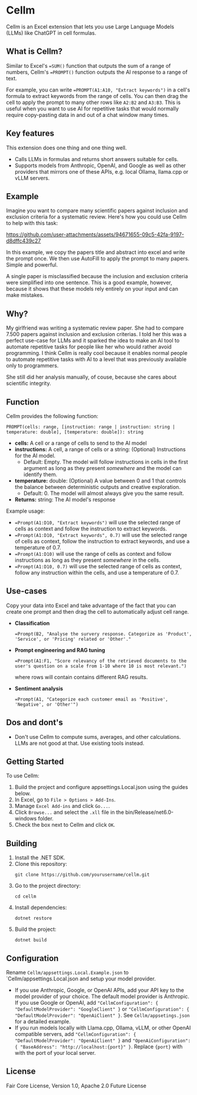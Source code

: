 # Cellm
Cellm is an Excel extension that lets you use Large Language Models (LLMs) like ChatGPT in cell formulas.

## What is Cellm?
Similar to Excel's `=SUM()` function that outputs the sum of a range of numbers, Cellm's `=PROMPT()` function outputs the AI response to a range of text. 

For example, you can write `=PROMPT(A1:A10, "Extract keywords")` in a cell's formula to extract keywords from the range of cells. You can then drag the cell to apply the prompt to many other rows like `A2:B2` and `A3:B3`. This is useful when you want to use AI for repetitive tasks that would normally require copy-pasting data in and out of a chat window many times.

## Key features
This extension does one thing and one thing well.

- Calls LLMs in formulas and returns short answers suitable for cells.
- Supports models from Anthropic, OpenAI, and Google as well as other providers that mirrors one of these APIs, e.g. local Ollama, llama.cpp or vLLM servers.

## Example
Imagine you want to compare many scientific papers against inclusion and exclusion criteria for a systematic review. Here's how you could use Cellm to help with this task:

https://github.com/user-attachments/assets/94671655-09c5-42fa-9197-d8dffc439c27

In this example, we copy the papers title and abstract into excel and write the prompt once. We then use AutoFill to apply the prompt to many papers. Simple and powerful.

A single paper is misclassified because the inclusion and exclusion criteria were simplified into one sentence. This is a good example, however, because it shows that these models rely entirely on your input and can make mistakes.

## Why?
My girlfriend was writing a systematic review paper. She had to compare 7.500 papers against inclusion and exclusion criterias. I told her this was a perfect use-case for LLMs and it sparked the idea to make an AI tool to automate repetitive tasks for people like her who would rather avoid programming. I think Cellm is really cool because it enables normal people to automate repetitive tasks with AI to a level that was previously available only to programmers. 

She still did her analysis manually, of couse, because she cares about scientific integrity.

## Function
Cellm provides the following function:

```excel
PROMPT(cells: range, [instruction: range | instruction: string | temperature: double], [temperature: double]): string
```

- **cells:** A cell or a range of cells to send to the AI model
- **instructions:** A cell, a range of cells or a string: (Optional) Instructions for the AI model.
  - Default: Empty. The model will follow instructions in cells in the first argument as long as they present _somewhere_ and the model can identify them.
- **temperature:** double: (Optional) A value between 0 and 1 that controls the balance between deterministic outputs and creative exploration.
  - Default: 0. The model will almost always give you the same result.
- **Returns:** string: The AI model's response

Example usage:
- `=Prompt(A1:D10, "Extract keywords")` will use the selected range of cells as context and follow the instruction to extract keywords.
- `=Prompt(A1:D10, "Extract keywords", 0.7)` will use the selected range of cells as context, follow the instruction to extract keywords, and use a temperature of 0.7.
- `=Prompt(A1:D10)` will use the range of cells as context and follow instructions as long as they present _somewhere_ in the cells.
- `=Prompt(A1:D10, 0.7)` will use the selected range of cells as context, follow any instruction within the cells, and use a temperature of 0.7.

## Use-cases
Copy your data into Excel and take advantage of the fact that you can create one prompt and then drag the cell to automatically adjust cell range.

- **Classification**
    ```excel
    =Prompt(B2, "Analyse the survery response. Categorize as 'Product', 'Service', or 'Pricing' related or 'Other'."
    ```

- **Prompt engineering and RAG tuning**
    ```excel
    =Prompt(A1:F1, "Score relevancy of the retrieved documents to the user's question on a scale from 1-10 where 10 is most relevant.")
    ```
    where rows will contain contains different RAG results.

- **Sentiment analysis**
    ```excel
    =Prompt(A1, "Categorize each customer email as 'Positive', 'Negative', or 'Other'")
    ```

## Dos and dont's 
- Don't use Cellm to compute sums, averages, and other calculations. LLMs are not good at that. Use existing tools instead.

## Getting Started

To use Cellm:

1. Build the project and configure appsettings.Local.json using the guides below.
2. In Excel, go to `File > Options > Add-Ins`.
3. Manage `Excel Add-ins` and click `Go...`.
4. Click `Browse...` and select the `.xll` file in the bin/Release/net6.0-windows folder.
5. Check the box next to Cellm and click `OK`.

## Building

1. Install the .NET SDK.
2. Clone this repository:
   ```
   git clone https://github.com/yourusername/cellm.git
   ```
3. Go to the project directory:
   ```
   cd cellm
   ```
4. Install dependencies:
   ```
   dotnet restore
   ```
5. Build the project:
   ```
   dotnet build
   ```

## Configuration

Rename `Cellm/appsettings.Local.Example.json` to `Cellm/appsettings.Local.json and setup your model provider.

- If you use Anthropic, Google, or OpenAI APIs, add your API key to the model provider of your choice. The default model provider is Anthropic. If you use Google or OpenAI, add `"CellmConfiguration": { "DefaultModelProvider": "GoogleClient" }` or `"CellmConfiguration": { "DefaultModelProvider": "OpenAiClient" }`. See `Cellm/appsetings.json` for a detailed example.
- If you run models locally with Llama.cpp, Ollama, vLLM, or other OpenAI compatible servers, add `"CellmConfiguration": { "DefaultModelProvider": "OpenAiClient" }` and `"OpenAiConfiguration": { "BaseAddress": "http://localhost:{port}" }`. Replace `{port}` with with the port of your local server. 

## License

Fair Core License, Version 1.0, Apache 2.0 Future License
